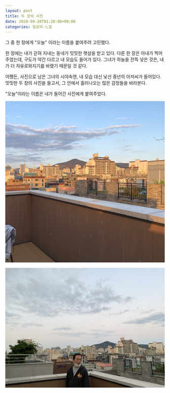 ```yaml
---
layout: post
title: 두 장의 사진
date: 2020-09-28T01:28:00+09:00
categories: 일상의-느낌
---
```


그 중 한 장에게 "오늘" 이라는 이름을 붙여주려 고민했다.

한 장에는 내가 갇혀 지내는 동네가 밋밋한 햇살을 받고 있다. 다른 한 장은 아내가 찍어주었는데, 구도가 약간 다르고 내 모습도 들어가 있다. 그녀가 하늘을 잔뜩 넣은 것은, 내가 더 자유로와지기를 바랬기 때문일 것 같다.

어쨌든, 사진으로 남은 그녀의 시야속엔, 내 모습 대신 낯선 중년의 아저씨가 들어있다. 밋밋한 두 장의 사진을 들고서, 그 안에서 흘러나오는 많은 감정들을 바라본다.

"오늘"이라는 이름은 내가 들어간 사진에게 붙여주었다.

![ ](/assets/media/2020/IMG_0362.jpg)

![ ](/assets/media/2020/IMG_9965.jpg)

